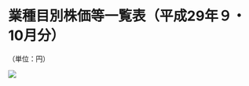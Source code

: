 # 業種目別株価等一覧表（平成29年９・10月分）

（単位：円）

![](https://www.nta.go.jp/tmp/cfa9c8da-ca97-467f-baea-9ac888886a28/images/58de0b8ae088a3e49eebcf36fe8f3142bf1ddf58d6aab423964bbe554441da9a.jpg)